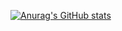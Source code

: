 [![Anurag's GitHub stats](https://github-readme-stats.vercel.app/api?username=Innokentie&show_icons=true&theme=dark&icon_color=4c71f2)](https://github.com/Innokentie/Innokentie/)
